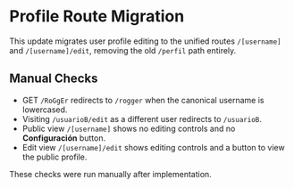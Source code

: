 # Profile Route Migration

This update migrates user profile editing to the unified routes `/[username]` and `/[username]/edit`, removing the old `/perfil` path entirely.

## Manual Checks

- GET `/RoGgEr` redirects to `/rogger` when the canonical username is lowercased.
- Visiting `/usuarioB/edit` as a different user redirects to `/usuarioB`.
- Public view `/[username]` shows no editing controls and no **Configuración** button.
- Edit view `/[username]/edit` shows editing controls and a button to view the public profile.

These checks were run manually after implementation.
